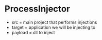 ﻿# ProcessInjector

- src = main project that performs injections
- target = application we will be injecting to
- payload = dll to inject
